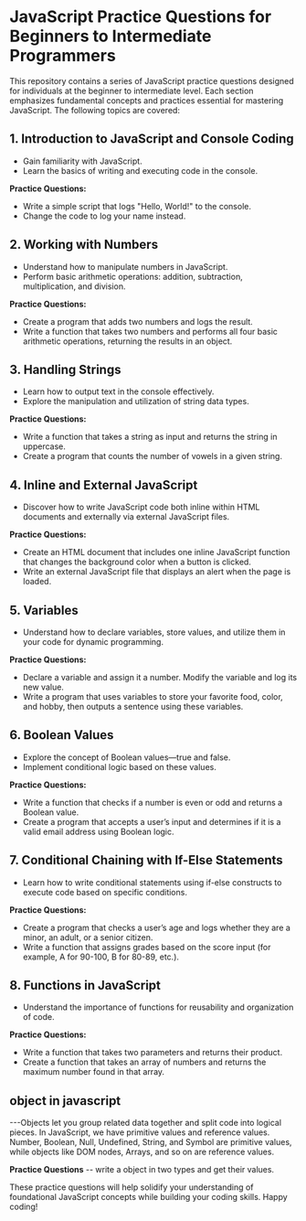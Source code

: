 # JavaScript Practice Questions for Beginners to Intermediate Programmers

This repository contains a series of JavaScript practice questions designed for individuals at the beginner to intermediate level. Each section emphasizes fundamental concepts and practices essential for mastering JavaScript. The following topics are covered:

## 1. Introduction to JavaScript and Console Coding
- Gain familiarity with JavaScript.
- Learn the basics of writing and executing code in the console.

**Practice Questions:**
- Write a simple script that logs "Hello, World!" to the console.
- Change the code to log your name instead.

## 2. Working with Numbers
- Understand how to manipulate numbers in JavaScript.
- Perform basic arithmetic operations: addition, subtraction, multiplication, and division.

**Practice Questions:**
- Create a program that adds two numbers and logs the result.
- Write a function that takes two numbers and performs all four basic arithmetic operations, returning the results in an object.

## 3. Handling Strings
- Learn how to output text in the console effectively.
- Explore the manipulation and utilization of string data types.

**Practice Questions:**
- Write a function that takes a string as input and returns the string in uppercase.
- Create a program that counts the number of vowels in a given string.

## 4. Inline and External JavaScript
- Discover how to write JavaScript code both inline within HTML documents and externally via external JavaScript files.

**Practice Questions:**
- Create an HTML document that includes one inline JavaScript function that changes the background color when a button is clicked.
- Write an external JavaScript file that displays an alert when the page is loaded.

## 5. Variables
- Understand how to declare variables, store values, and utilize them in your code for dynamic programming.

**Practice Questions:**
- Declare a variable and assign it a number. Modify the variable and log its new value.
- Write a program that uses variables to store your favorite food, color, and hobby, then outputs a sentence using these variables.

## 6. Boolean Values
- Explore the concept of Boolean values—true and false.
- Implement conditional logic based on these values.

**Practice Questions:**
- Write a function that checks if a number is even or odd and returns a Boolean value.
- Create a program that accepts a user’s input and determines if it is a valid email address using Boolean logic.

## 7. Conditional Chaining with If-Else Statements
- Learn how to write conditional statements using if-else constructs to execute code based on specific conditions.

**Practice Questions:**
- Create a program that checks a user’s age and logs whether they are a minor, an adult, or a senior citizen.
- Write a function that assigns grades based on the score input (for example, A for 90-100, B for 80-89, etc.).

## 8. Functions in JavaScript
- Understand the importance of functions for reusability and organization of code.

**Practice Questions:**
- Write a function that takes two parameters and returns their product.
- Create a function that takes an array of numbers and returns the maximum number found in that array.
## object in javascript
---Objects let you group related data together and split code into logical pieces. In JavaScript, we have primitive values and reference values. Number, Boolean, Null, Undefined, String, and Symbol are primitive values, while objects like DOM nodes, Arrays, and so on are reference values.

**Practice Questions**
-- write a object in two types and get their values.

These practice questions will help solidify your understanding of foundational JavaScript concepts while building your coding skills. Happy coding!
